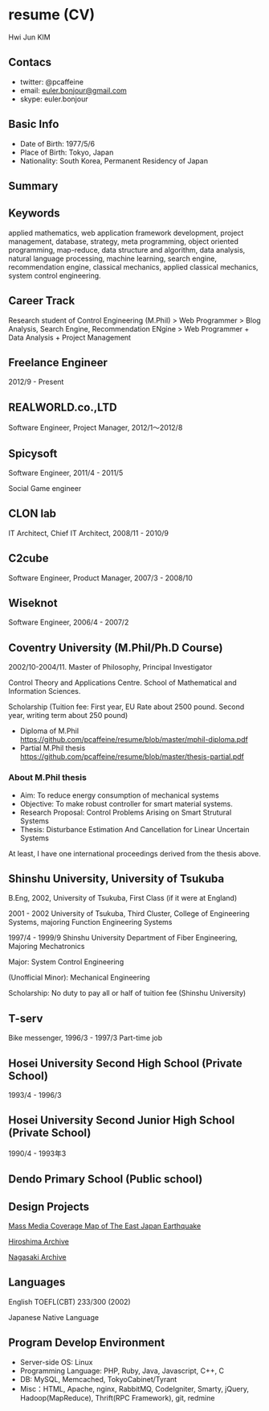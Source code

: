 # resume (CV)

Hwi Jun KIM

## Contacs

* twitter: @pcaffeine 
* email: euler.bonjour@gmail.com
* skype: euler.bonjour

## Basic Info

* Date of Birth: 1977/5/6
* Place of Birth: Tokyo, Japan
* Nationality: South Korea, Permanent Residency of Japan

## Summary

## Keywords
applied mathematics, web application framework development, project management, database, strategy, meta programming, object oriented programming, map-reduce, data structure and algorithm, data analysis, natural language processing, machine learning, search engine, recommendation engine, classical mechanics, applied classical mechanics, system control engineering.

## Career Track

Research student of Control Engineering (M.Phil) > Web Programmer > Blog Analysis, Search Engine, Recommendation ENgine > Web Programmer + Data Analysis + Project Management

## Freelance Engineer
2012/9 - Present

## REALWORLD.co.,LTD
Software Engineer, Project Manager, 2012/1〜2012/8

## Spicysoft
Software Engineer, 2011/4 - 2011/5

Social Game engineer

## CLON lab
IT Architect, Chief IT Architect, 2008/11 - 2010/9

## C2cube
Software Engineer, Product Manager, 2007/3 - 2008/10

## Wiseknot
Software Engineer, 2006/4 - 2007/2

## Coventry University (M.Phil/Ph.D Course)
2002/10-2004/11. Master of Philosophy, Principal Investigator

Control Theory and Applications Centre. School of Mathematical and Information Sciences.

Scholarship (Tuition fee: First year, EU Rate about 2500 pound. Second year, writing term about 250 pound)

* Diploma of M.Phil https://github.com/pcaffeine/resume/blob/master/mphil-diploma.pdf
* Partial M.Phil thesis https://github.com/pcaffeine/resume/blob/master/thesis-partial.pdf

### About M.Phil thesis

* Aim: To reduce energy consumption of mechanical systems
* Objective: To make robust controller for smart material systems.
* Research Proposal: Control Problems Arising on Smart Strutural Systems
* Thesis: Disturbance Estimation And Cancellation for Linear Uncertain Systems

At least, I have one international proceedings derived from the thesis above.

## Shinshu University, University of Tsukuba

B.Eng, 2002, University of Tsukuba, First Class (if it were at England)

2001 - 2002 University of Tsukuba, Third Cluster, College of Engineering Systems, majoring Function Engineering Systems

1997/4 - 1999/9 Shinshu University Department of Fiber Engineering, Majoring Mechatronics

Major: System Control Engineering

(Unofficial Minor): Mechanical Engineering

Scholarship: No duty to pay all or half of tuition fee (Shinshu University)

## T-serv

Bike messenger, 1996/3 - 1997/3
Part-time job

## Hosei University Second High School (Private School)
1993/4 - 1996/3

## Hosei University Second Junior High School (Private School)
1990/4 - 1993年3

## Dendo Primary School (Public school)

## Design Projects

[Mass Media Coverage Map of The East Japan Earthquake](https://docs.google.com/document/d/1JvpLeq_hYKNENQ-hjAGqx1dmbyXdFnLKlfbL8lq-WxM/edit?pli=1) 

[Hiroshima Archive](http://hiroshima.mapping.jp/) 

[Nagasaki Archive](http://nagasaki.mapping.jp/) 


## Languages
English TOEFL(CBT) 233/300 (2002)

Japanese Native Language

## Program Develop Environment
- Server-side OS: Linux
- Programming Language: PHP, Ruby, Java, Javascript, C++, C
- DB: MySQL, Memcached, TokyoCabinet/Tyrant
- Misc：HTML, Apache, nginx, RabbitMQ, CodeIgniter, Smarty, jQuery, Hadoop(MapReduce), Thrift(RPC Framework), git, redmine